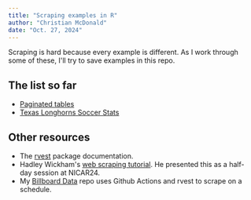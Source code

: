 ```yaml
---
title: "Scraping examples in R"
author: "Christian McDonald"
date: "Oct. 27, 2024"
---
```


Scraping is hard because every example is different. As I work through some of these, I'll try to save examples in this repo.

## The list so far

- [Paginated tables](paginated-tables.qmd)
- [Texas Longhorns Soccer Stats](longhorn-soccer-stats.qmd)

## Other resources

- The [rvest](https://rvest.tidyverse.org/index.html) package documentation.
- Hadley Wickham's [web scraping tutorial](https://github.com/hadley/web-scraping). He presented this as a half-day session at NICAR24.
- My [Billboard Data](https://github.com/utdata/rwd-billboard-data) repo uses Github Actions and rvest to scrape on a schedule.
